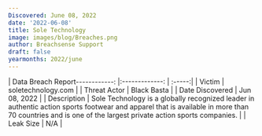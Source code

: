 ```yaml
---
Discovered: June 08, 2022
date: '2022-06-08'
title: Sole Technology
image: images/blog/Breaches.png
author: Breachsense Support
draft: false
yearmonths: 2022/june
---
```


| Data Breach Report------------:   |:-------------:    | :-----:|
| Victim    | soletechnology.com      | 
| Threat Actor    | Black Basta      | 
| Date Discovered    | Jun 08, 2022      | 
| Description    | Sole Technology is a globally recognized leader in authentic action sports footwear and apparel that is available in more than 70 countries and is one of the largest private action sports companies.       | 
| Leak Size    | N/A      | 

